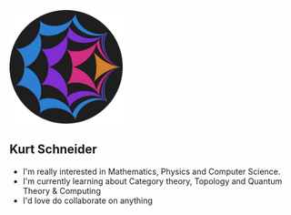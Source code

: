 <img src="images/profilepicture.png" alt="profilepicture" width="200"></img>

## Kurt Schneider

<!--### About -->
<ul>
  <li> I'm really interested in Mathematics, Physics and Computer Science. <br></li>
  <!--<li> I have basic knowledge in AWS, Analysis, Classical Physics, Cryptography, CyberSecurity, GitHub, GraphQL, Group Theory, JavaScript, PostgreSQL, Python, React Native, React.js, Terraform, bash, discord.py, node.js, HTML, CSS <br></li>-->
  <li> I'm currently learning about Category theory, Topology and Quantum Theory & Computing </li>
  <li> I'd love do collaborate on anything </li>
</ul>
<!--

### Projects
<ol>
  <li>I collaborated on a <a href="https://www.gyle.de/wordpress/media/2021/05/IMMC_GymnasiumLerchenfeld_2.pdf">paper</a> for the <a href="https://www.immchallenge.org/">IMMC</a></li>
  <li>I'm writing a little <a href="https://kurtschneider0.github.io/">blog</a>
  <li>Other small projects are just on my GitHub
</ol>

**KurtSchneider0/kurtschneider0** is a ✨ _special_ ✨ repository because its `README.md` (this file) appears on your GitHub profile.

Here are some ideas to get you started:

- 🔭 I’m currently working on ...
- 🌱 I’m currently learning ...
- 👯 I’m looking to collaborate on ...
- 🤔 I’m looking for help with ...
- 💬 Ask me about ...
- 📫 How to reach me: ...
- 😄 Pronouns: ...
- ⚡ Fun fact: ...
-->
